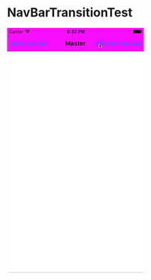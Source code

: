 # NavBarTransitionTest

<img src="https://raw.githubusercontent.com/axl411/NavBarTransitionTest/master/demo.gif"/>

